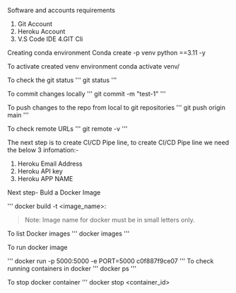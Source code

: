

Software and accounts requirements
1. Git Account
2. Heroku Account
3. V.S Code IDE
4.GIT Cli

Creating conda environment
Conda create -p venv python ==3.11 -y

To activate created venv environment
conda activate venv/

To check the git status
'''
git status
'''

To commit changes locally
'''
git commit -m "test-1"
'''

To push changes to the repo from local to git repositories
'''
git push origin main
'''

To check remote URLs
'''
git remote -v
'''

The next step is to create CI/CD Pipe line, to create CI/CD Pipe line we need the below 3 infomation:-
1. Heroku Email Address
2. Heroku API key
3. Heroku APP NAME

Next step- Buld a Docker Image

'''
docker build -t <image_name>:<tagname>
>Note: Image name for docker must be in small letters only.

To list Docker images
'''
docker images
'''

To run docker image

'''
docker run -p 5000:5000 -e PORT=5000 c0f887f9ce07
'''
To check running containers in docker
'''
docker ps
'''

To stop docker container
'''
docker stop <container_id>